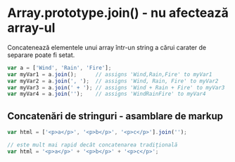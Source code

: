 # Array.prototype.join() - nu afectează array-ul

Concatenează elementele unui array într-un string a cărui carater de separare poate fi setat.

```js
var a = ['Wind', 'Rain', 'Fire'];
var myVar1 = a.join();      // assigns 'Wind,Rain,Fire' to myVar1
var myVar2 = a.join(', ');  // assigns 'Wind, Rain, Fire' to myVar2
var myVar3 = a.join(' + '); // assigns 'Wind + Rain + Fire' to myVar3
var myVar4 = a.join('');    // assigns 'WindRainFire' to myVar4
```

## Concatenări de stringuri - asamblare de markup

```js
var html = ['<p>a</p>', '<p>b</p>', '<p>c</p>'].join('');

// este mult mai rapid decât concatenarea tradițională
var html = '<p>a</p>' + '<p>b</p>' + '<p>c</p>';
```
